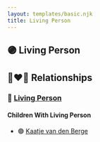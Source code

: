 ```yaml
---
layout: templates/basic.njk
title: Living Person
---
```

## 🟣 Living Person

## 👩‍❤️‍👨 Relationships

### 🔵 [Living Person](/people/7/78829556)

#### Children With Living Person
* 🟣 [Kaatje van den Berge](/people/3/32271874)